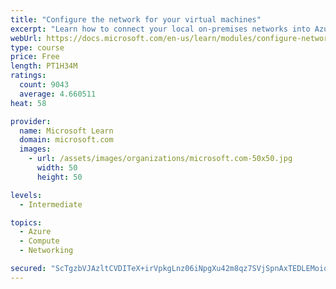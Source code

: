 ```yaml
---
title: "Configure the network for your virtual machines"
excerpt: "Learn how to connect your local on-premises networks into Azure using virtual networks, VPN gateways, and Azure ExpressRoute."
webUrl: https://docs.microsoft.com/en-us/learn/modules/configure-network-for-azure-virtual-machines/
type: course
price: Free
length: PT1H34M
ratings:
  count: 9043
  average: 4.660511
heat: 58

provider:
  name: Microsoft Learn
  domain: microsoft.com
  images:
    - url: /assets/images/organizations/microsoft.com-50x50.jpg
      width: 50
      height: 50

levels:
  - Intermediate

topics:
  - Azure
  - Compute
  - Networking

secured: "ScTgzbVJAzltCVDITeX+irVpkgLnz06iNpgXu42m8qz7SVjSpnAxTEDLEMoiq96ICRY8Rc0+HLM+ANQBcHdxVXBnJeQatb7xbazAFTuPm/M0naBLZw5VQfpEBQ+tQht2ABm5OI6sGUJ9rhL0aANSHiEqTkVJPcoRMf/JMehQt1gP2YWLQL4f2XkOZ4/4DEVOwGprX+6JrbV8+2UbwxxXkqSB27aCVQksvsFetb0cLgSf7pov6BpaBOLC6jUCeZxljERHy3kTyCBfYnjfOxp7L/q7t7uaPw2g2mD9wp/2cq3gWhFFmhC4fDC4GboLWiHUpfxuQod37IFVKM9VsV7uGRLVyY0Kv2IXeogyqFPWUZRqaqFe8CVVlyMY6/bpzDMBHsEfanx83XM+wSO6FqLUWDPSEWIrXqzzkjr+srl9ZYE=;U8Y653Y1LBDchKJnY/YWsA=="
---
```


